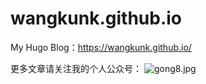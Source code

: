 # wangkunk.github.io
My Hugo Blog：https://wangkunk.github.io/

更多文章请关注我的个人公众号：
![gong8.jpg](https://cdn.nlark.com/yuque/0/2019/jpeg/119537/1572603112848-ab4c590a-8485-420a-8c68-fdbc7f1c44c3.jpeg)
